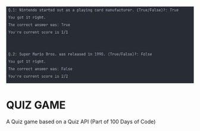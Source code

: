 ![QUIZ GAME](quiz.jpg "QUIZ GAME")
# QUIZ GAME
A Quiz game based on a Quiz API (Part of 100 Days of Code)
